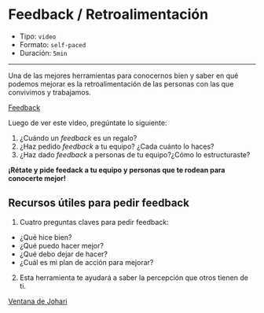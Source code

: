# Feedback / Retroalimentación

* Tipo: `video`
* Formato: `self-paced`
* Duración: `5min`

***
Una de las mejores herramientas para conocernos bien y saber en qué podemos
mejorar es la retroalimentación de las personas con las que convivimos y trabajamos.

[Feedback](https://vimeo.com/368080166)

Luego de ver este video, pregúntate lo siguiente:
1. ¿Cuándo un _feedback_ es un regalo?
2. ¿Haz pedido _feedback_ a tu equipo? ¿Cada cuánto lo haces?
3. ¿Haz dado _feedback_ a personas de tu equipo?¿Cómo lo estructuraste?

**¡Rétate y pide feedack a tu equipo y personas que te rodean para conocerte mejor!**

## Recursos útiles para pedir feedback

1. Cuatro preguntas claves para pedir feedback:
- ¿Qué hice bien?
- ¿Qué puedo hacer mejor?
- ¿Qué debo dejar de hacer?
- ¿Cuál es mi plan de acción para mejorar?

2. Esta herramienta te ayudará a saber la percepción que otros tienen de ti.

[Ventana de Johari](https://vimeo.com/368373693)
